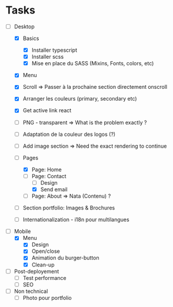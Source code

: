 # Tasks

- [ ] Desktop
  - [x] Basics
    - [x] Installer typescript
    - [x] Installer scss
    - [x] Mise en place du SASS (Mixins, Fonts, colors, etc)
  - [x] Menu
  - [x] Scroll => Passer à la prochaine section directement onscroll
  - [x] Arranger les couleurs (primary, secondary etc)
  - [x] Get active link react
  - [ ] PNG - transparent => What is the problem exactly ? 
  - [ ] Adaptation de la couleur des logos (?)
  - [ ] Add image section => Need the exact rendering to continue

  - [ ] Pages
    - [x] Page: Home
    - [ ] Page: Contact
      - [ ] Design
      - [x] Send email 
        <!--  => verify other alternative(Email JS is used for now and is working well)
              => Step : install npm i @emailjs/browser  -->
        <!-- Todo: EmailJS can be used to write an article in DevJS -->
    - [ ] Page: About => Nata (Contenu) ?

  - [ ] Section portfolio: Images & Brochures
  - [ ] Internationalization - i18n pour multilangues
- [ ] Mobile
  - [x] Menu
    - [x] Design
    - [x] Open/close
    - [x] Animation du burger-button
    - [x] Clean-up
- [ ] Post-deployement
  - [ ] Test performance
  - [ ] SEO

- [ ] Non technical 
  - [ ] Photo pour portfolio